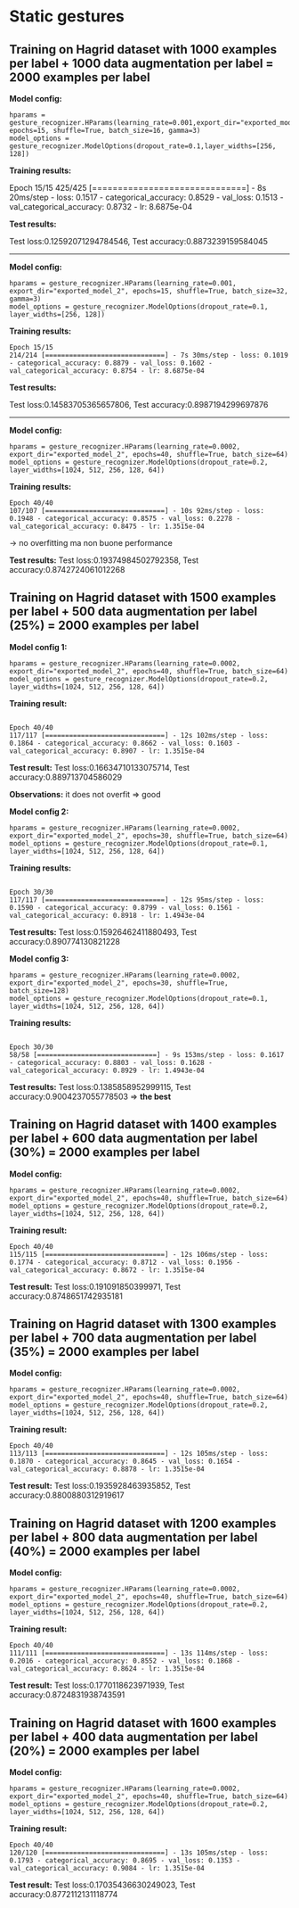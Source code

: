 # Static gestures 

## Training on Hagrid dataset with 1000 examples per label + 1000 data augmentation per label = 2000 examples per label

**Model config:**
```
hparams = gesture_recognizer.HParams(learning_rate=0.001,export_dir="exported_model_2", epochs=15, shuffle=True, batch_size=16, gamma=3)
model_options = gesture_recognizer.ModelOptions(dropout_rate=0.1,layer_widths=[256, 128])
```

**Training results:**

Epoch 15/15
425/425 [==============================] - 8s 20ms/step - loss: 0.1517 - categorical_accuracy: 0.8529 - val_loss: 0.1513 - val_categorical_accuracy: 0.8732 - lr: 8.6875e-04

**Test results:**

Test loss:0.12592071294784546, Test accuracy:0.8873239159584045

---

**Model config:**

```
hparams = gesture_recognizer.HParams(learning_rate=0.001, export_dir="exported_model_2", epochs=15, shuffle=True, batch_size=32, gamma=3)
model_options = gesture_recognizer.ModelOptions(dropout_rate=0.1, layer_widths=[256, 128])
```

**Training results:**

```
Epoch 15/15
214/214 [==============================] - 7s 30ms/step - loss: 0.1019 - categorical_accuracy: 0.8879 - val_loss: 0.1602 - val_categorical_accuracy: 0.8754 - lr: 8.6875e-04
```

**Test results:**

Test loss:0.14583705365657806, Test accuracy:0.8987194299697876

---

**Model config:**

```
hparams = gesture_recognizer.HParams(learning_rate=0.0002, export_dir="exported_model_2", epochs=40, shuffle=True, batch_size=64)
model_options = gesture_recognizer.ModelOptions(dropout_rate=0.2, layer_widths=[1024, 512, 256, 128, 64])
```

**Training results:**

```
Epoch 40/40
107/107 [==============================] - 10s 92ms/step - loss: 0.1948 - categorical_accuracy: 0.8575 - val_loss: 0.2278 - val_categorical_accuracy: 0.8475 - lr: 1.3515e-04
```
-> no overfitting ma non buone performance

**Test results:**
Test loss:0.19374984502792358, Test accuracy:0.8742724061012268

## Training on Hagrid dataset with 1500 examples per label + 500 data augmentation per label (25%) = 2000 examples per label

**Model config 1:**
```
hparams = gesture_recognizer.HParams(learning_rate=0.0002, export_dir="exported_model_2", epochs=40, shuffle=True, batch_size=64)
model_options = gesture_recognizer.ModelOptions(dropout_rate=0.2, layer_widths=[1024, 512, 256, 128, 64])
```

**Training result:**
```

Epoch 40/40
117/117 [==============================] - 12s 102ms/step - loss: 0.1864 - categorical_accuracy: 0.8662 - val_loss: 0.1603 - val_categorical_accuracy: 0.8907 - lr: 1.3515e-04
```

**Test result:**
Test loss:0.16634710133075714, Test accuracy:0.889713704586029 

**Observations:** it does not overfit => good

**Model config 2:**
```
hparams = gesture_recognizer.HParams(learning_rate=0.0002, export_dir="exported_model_2", epochs=30, shuffle=True, batch_size=64)
model_options = gesture_recognizer.ModelOptions(dropout_rate=0.1, layer_widths=[1024, 512, 256, 128, 64])
```

**Training results:**
```

Epoch 30/30
117/117 [==============================] - 12s 95ms/step - loss: 0.1590 - categorical_accuracy: 0.8799 - val_loss: 0.1561 - val_categorical_accuracy: 0.8918 - lr: 1.4943e-04
```

**Test results:**
Test loss:0.15926462411880493, Test accuracy:0.890774130821228

**Model config 3:**
```
hparams = gesture_recognizer.HParams(learning_rate=0.0002, export_dir="exported_model_2", epochs=30, shuffle=True, batch_size=128)
model_options = gesture_recognizer.ModelOptions(dropout_rate=0.1, layer_widths=[1024, 512, 256, 128, 64])
```

**Training results:**
```

Epoch 30/30
58/58 [==============================] - 9s 153ms/step - loss: 0.1617 - categorical_accuracy: 0.8803 - val_loss: 0.1628 - val_categorical_accuracy: 0.8929 - lr: 1.4943e-04
```

**Test results:**
Test loss:0.1385858952999115, Test accuracy:0.9004237055778503 => **the best**

## Training on Hagrid dataset with 1400 examples per label + 600 data augmentation per label (30%) = 2000 examples per label

**Model config:**
```
hparams = gesture_recognizer.HParams(learning_rate=0.0002, export_dir="exported_model_2", epochs=40, shuffle=True, batch_size=64)
model_options = gesture_recognizer.ModelOptions(dropout_rate=0.2, layer_widths=[1024, 512, 256, 128, 64])
```

**Training result:**
```
Epoch 40/40
115/115 [==============================] - 12s 106ms/step - loss: 0.1774 - categorical_accuracy: 0.8712 - val_loss: 0.1956 - val_categorical_accuracy: 0.8672 - lr: 1.3515e-04
```

**Test result:**
Test loss:0.191091850399971, Test accuracy:0.8748651742935181

## Training on Hagrid dataset with 1300 examples per label + 700 data augmentation per label (35%) = 2000 examples per label

**Model config:**
```
hparams = gesture_recognizer.HParams(learning_rate=0.0002, export_dir="exported_model_2", epochs=40, shuffle=True, batch_size=64)
model_options = gesture_recognizer.ModelOptions(dropout_rate=0.2, layer_widths=[1024, 512, 256, 128, 64])
```

**Training result:**
```
Epoch 40/40
113/113 [==============================] - 12s 105ms/step - loss: 0.1870 - categorical_accuracy: 0.8645 - val_loss: 0.1654 - val_categorical_accuracy: 0.8878 - lr: 1.3515e-04
```

**Test result:**
Test loss:0.1935928463935852, Test accuracy:0.8800880312919617

## Training on Hagrid dataset with 1200 examples per label + 800 data augmentation per label (40%) = 2000 examples per label

**Model config:**
```
hparams = gesture_recognizer.HParams(learning_rate=0.0002, export_dir="exported_model_2", epochs=40, shuffle=True, batch_size=64)
model_options = gesture_recognizer.ModelOptions(dropout_rate=0.2, layer_widths=[1024, 512, 256, 128, 64])
```

**Training result:**
```
Epoch 40/40
111/111 [==============================] - 13s 114ms/step - loss: 0.2016 - categorical_accuracy: 0.8552 - val_loss: 0.1868 - val_categorical_accuracy: 0.8624 - lr: 1.3515e-04
```

**Test result:**
Test loss:0.1770118623971939, Test accuracy:0.8724831938743591

## Training on Hagrid dataset with 1600 examples per label + 400 data augmentation per label (20%) = 2000 examples per label

**Model config:**
```
hparams = gesture_recognizer.HParams(learning_rate=0.0002, export_dir="exported_model_2", epochs=40, shuffle=True, batch_size=64)
model_options = gesture_recognizer.ModelOptions(dropout_rate=0.2, layer_widths=[1024, 512, 256, 128, 64])
```

**Training result:**
```
Epoch 40/40
120/120 [==============================] - 13s 105ms/step - loss: 0.1793 - categorical_accuracy: 0.8695 - val_loss: 0.1353 - val_categorical_accuracy: 0.9084 - lr: 1.3515e-04
```

**Test result:**
Test loss:0.17035436630249023, Test accuracy:0.8772112131118774
